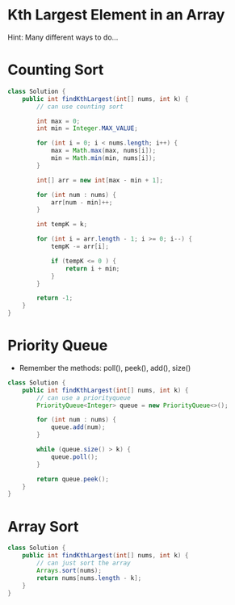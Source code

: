 # Kth Largest Element in an Array

Hint: Many different ways to do...

# Counting Sort

``` java 
class Solution {
    public int findKthLargest(int[] nums, int k) {
        // can use counting sort

        int max = 0;
        int min = Integer.MAX_VALUE;

        for (int i = 0; i < nums.length; i++) {
            max = Math.max(max, nums[i]);
            min = Math.min(min, nums[i]);
        }

        int[] arr = new int[max - min + 1];

        for (int num : nums) {
            arr[num - min]++;
        }

        int tempK = k;

        for (int i = arr.length - 1; i >= 0; i--) {
            tempK -= arr[i];

            if (tempK <= 0 ) {
                return i + min;
            }
        }

        return -1;
    }
}
```


# Priority Queue

- Remember the methods: poll(), peek(), add(), size()

``` java
class Solution {
    public int findKthLargest(int[] nums, int k) {
        // can use a priorityqueue
        PriorityQueue<Integer> queue = new PriorityQueue<>();

        for (int num : nums) {
            queue.add(num);
        }

        while (queue.size() > k) {
            queue.poll();
        }

        return queue.peek();
    }
}

```
# Array Sort

``` java
class Solution {
    public int findKthLargest(int[] nums, int k) {
        // can just sort the array
        Arrays.sort(nums);
        return nums[nums.length - k];
    }
}
